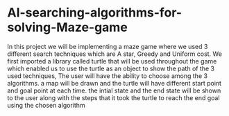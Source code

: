# AI-searching-algorithms-for-solving-Maze-game

In this project we will be implementing a maze game where we used 3 different search techniques which are A star, Greedy and Uniform cost.
We first imported a library called turtle that will be used throughout the game which enabled us to use the turtle as an object to show the path of the 3 used techniques, The user will have the ability to choose among the 3 algorithms.
a map will be drawn and the turtle will have different start point and goal point at each time.
the intial state and the end state will be shown to the user along with the steps that it took the turtle to reach the end goal using the chosen algorithm
